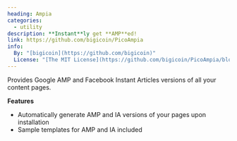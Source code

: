 ```yaml
---
heading: Ampia
categories:
  - utility
description: **Instant**ly get **AMP**ed!
link: https://github.com/bigicoin/PicoAmpia
info:
  By: "[bigicoin](https://github.com/bigicoin)"
  License: "[The MIT License](https://github.com/bigicoin/PicoAmpia/blob/master/LICENSE)"
---
```


Provides Google AMP and Facebook Instant Articles versions of all your content pages.

**Features**

* Automatically generate AMP and IA versions of your pages upon installation
* Sample templates for AMP and IA included
